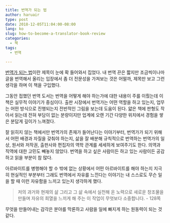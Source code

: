 ```yaml
---
title: 번역가 되는 법
author: haruair
type: post
date: 2018-12-05T11:04:00-08:00
lang: ko
slug: how-to-become-a-translator-book-review
categories:
  - 책
tags:
  - 번역

---
```


[번역가 되는 법](https://book.naver.com/bookdb/book_detail.nhn?bid=13377765)이란 제목이 눈에 확 들어와서 집었다. 내 번역 끈은 짧지만 조금씩이나마 글을 번역해서 올리는 입장에서 좀 더 전문성을 가져보는 것은 어떨까, 제목만 보고 그런 생각을 하며 이 책을 구입했다.

그동안 접했던 번역 도서는 번역을 어떻게 해야 하는가에 대한 내용이 주를 이뤘는데 이 책은 실무적 이야기가 중심이다. 출판 시장에서 번역가는 어떤 역할을 하고 있는지, 업무는 어떤 방식으로 진행되는지 전반적인 그림을 보는데 도움이 된다. 얇은 책에 판형도 작아서 읽는데 전혀 부담이 없는 분량이지만 업계에 오랜 기간 다양한 위치에서 경험을 쌓은 분답게 깊이가 느껴졌다.

잘 읽히지 않는 책에서만 번역가의 존재가 들어난다는 이야기부터, 번역가가 되기 위해서 어떤 배경과 자질을 갖춰야 하는지, 삶을 잘 배분해 규칙적으로 번역하는 번역가의 일상, 원서와 저작권, 출판사와 편집자의 역학 관계를 세세하게 보여주기도 한다. 의역과 직역에 대한 고민도 빼놓지 않았다. 번역을 하고 싶은 사람이든 하고 있는 사람이든 공감하고 읽을 부분이 참 많다.

아르바이트를 병행해야 할 수 밖에 없는 상황에서 어떤 아르바이트를 해야 하는지 지극히 현실적인 부분부터 그래도 번역에서 자유를 느낀다는 이야기는 내 스스로도 무슨 일을 할 때 이런 자유함을 느끼고 있는지 생각하게 했다.

> 저의 과거와 현재의 삶 그리고 그 삶 속에서 실천해 온 노력으로 새로운 창조물을 만들며 자유의 희열을 느끼게 해 주는 이 작업이 무엇보다 소중합니다. - 128쪽

무엇을 만들어내는 감각은 분야를 막론하고 사람을 일에 빠지게 하는 원동력이 되는 것 같다.

